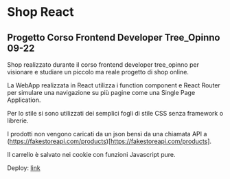 # Shop React
## Progetto Corso Frontend Developer Tree_Opinno 09-22

Shop realizzato durante il corso frontend developer tree_opinno per visionare e studiare un piccolo ma reale progetto di shop online. 

La WebApp realizzata in React utilizza i function component e React Router per simulare una navigazione su più pagine come una Single Page Application. 

Per lo stile si sono utilizzati dei semplici fogli di stile CSS senza framework o librerie.

I prodotti non vengono caricati da un json bensì da una chiamata API a (https://fakestoreapi.com/products)[https://fakestoreapi.com/products].

Il carrello è salvato nei cookie con funzioni Javascript pure. 

Deploy: [link](https://dianaberna.github.io/shop-corso-frontend-09-22/)
